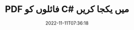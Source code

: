 ---
############################# Static ############################
layout: "auto-gen-merger"
date: 2022-11-11T07:36:18
draft: false
otherformats: ppsx ppt pptx rtf tex vdx vsdm vsdx vssm vssx vstm vstx vsx vtx xlam xls

############################# Head ############################
head_title: "PDF فائلوں کو C# میں یکجا کریں۔ PDF انضمام"
head_description: "C# .NET دستاویزات کے انضمام API کا استعمال کرتے ہوئے متعدد PDF فائلوں کو ایک فائل میں یکجا کریں۔ مختلف دستاویزات سے کسی ایک دستاویز تک مخصوص صفحات یا صفحہ کی حدود کو یکجا کریں۔"

############################# Header ############################
title: "PDF فائلوں کو C# میں یکجا کریں"
description: "PDF کو .NET کوڈ کی چند سطروں کے ساتھ جوڑیں۔"
bg_image: "https://cms.admin.containerize.com/templates/aspose/App_Themes/V3/images/bg/header1.png"
bg_overlay: false
button:
    enable: true
    icon: "fas fa-arrow-down"
    label: "مفت ٹرائل ڈاؤن لوڈ کریں۔"
    link: "https://downloads.groupdocs.com/merger/net"

############################# SubMenu ############################
submenu:
    enable: true

    left:
        img_alt: "GroupDocs.Merger for .NET"
        image: "https://cms.admin.containerize.com/templates/groupdocs/images/product-logos/90x90-noborder/groupdocs-merger-net.png"
        product: "GroupDocs.Merger"
        platform: ".NET"

    middle:
        button:

            # button loop
            - link: "https://apireference.groupdocs.com/merger/net"
              text: "API حوالہ"

            # button loop
            - link: "https://github.com/groupdocs-merger"
              text: "کوڈ کی مثالیں۔"

            # button loop
            - link: "https://products.groupdocs.app/merger/family"
              text: "لائیو ڈیمو"

            # button loop
            - link: "https://purchase.groupdocs.com/pricing/merger/net"
              text: "قیمتوں کا تعین"

    right:
        link_download: "https://downloads.groupdocs.com/merger"
        link_learn: "https://docs.groupdocs.com/merger/net"
        link_buy: "https://purchase.groupdocs.com"

############################# About ############################
about:
    enable: true
    title: "GroupDocs.Merger for .NET API کے بارے میں"
    content: |
        [GroupDocs.Merger for .NET](/ur/merger/net/) ایک سے زیادہ پی ڈی ایف، مائیکروسافٹ آفس (ورڈ، ایکسل، پاورپوائنٹ، ون نوٹ)، اوپن دستاویز، ایچ ٹی ایم ایل، تصاویر اور .NET ایپلی کیشنز کے اندر ایک فائل میں بہت سی دیگر دستاویزات۔ GroupDocs.Merger آپ کی کافی محنت بچائے گا، کیونکہ آپ کو PDF دستاویزات کو یکجا کرنے کی اجازت ہے - کسی تیسرے فریق کے سافٹ ویئر، ڈیسک ٹاپ ایپلیکیشنز یا پلگ انز کو انسٹال کرنے کی ضرورت نہیں ہے۔ اب اپنا وقت ضائع کرنا اور فائلوں کو دستی طور پر اکٹھا کرنا غیر ضروری ہے! GroupDocs کا مشن بہترین معیار فراہم کرنا اور دستاویز پر کارروائی کرنے والے ورک فلو کو آسان بنانا ہے۔
        
        GroupDocs.Merger API کارپوریٹ حل کے لیے ایک صحیح انتخاب ہے جس کے لیے فائل کو یکجا کرنے والی خصوصیات کی ضرورت ہے۔ یہ APIs تمام بڑے آپریٹنگ سسٹمز اور پلیٹ فارمز بشمول .NET Framework, .NET Standard, .NET Core, Mono پر اچھی طرح سے تعاون یافتہ ہیں۔

############################# Steps ############################
steps:
    enable: true
    title_left: "متعدد PDF فائلوں کو یکجا کرنے کا طریقہ"
    content_left: |
        [GroupDocs.Merger for .NET](/ur/merger/net/) .NET ڈویلپرز کے لیے اپنی ایپلی کیشنز میں دو یا زیادہ PDF فائلوں کو اکٹھا کرنا آسان بناتا ہے۔ چند آسان اقدامات.
        
        * **انضمام** کی نئی مثال بنائیں اور ماخذ دستاویز کا راستہ بطور کنسٹرکٹر پیرامیٹر پاس کریں۔
        * **انضمام** کلاس کے **جوائن** کو کال کریں اور دوسرا ماخذ دستاویز کا راستہ پاس کریں۔
        * ضم شدہ دستاویز کو محفوظ کرنے کے لیے **مرجر** کلاس کے **محفوظ** کو کال کریں۔

    title_right: "سسٹم کے تقاضے"
    content_right: |
        GroupDocs.Merger for .NET APIs تمام بڑے پلیٹ فارمز اور آپریٹنگ سسٹمز پر تعاون یافتہ ہیں۔ ذیل کے کوڈ پر عمل کرنے سے پہلے، براہ کرم یقینی بنائیں کہ آپ کے سسٹم پر درج ذیل شرائط انسٹال ہیں۔

        * آپریٹنگ سسٹمز: مائیکروسافٹ ونڈوز، لینکس، میک او ایس
        * ترقیاتی ماحول: Visual Studio, Xamarin, MonoDevelop
        * فریم ورکس: .NET Framework, .NET Standard, .NET Core, Mono
        * GroupDocs.Merger for .NET کا تازہ ترین ورژن [NuGet](https://www.nuget.org/packages/groupdocs.merger) سے ڈاؤن لوڈ کریں۔
         
    code: |
     {{% merger/additional-styles %}}
     {{< merger/code-merger title="C# مثال کے کوڈ کا استعمال کرتے ہوئے PDF فائلوں کو کیسے جوڑیں۔">}}

        ```csharp    
        // GroupDocs.Merger API کا استعمال کرتے ہوئے PDF فائلوں کو یکجا کریں۔
        // ان پٹ PDF دستاویز کے ساتھ فوری انضمام
        using (Merger merger = new Merger("input1.pdf"))
          {
            // انضمام کلاس مثال کے جوائن طریقہ کو کال کریں اور دوسرا ذریعہ دستاویز کا راستہ پاس کریں۔
            merger.Join("input2.pdf");
    
            // انضمام شدہ دستاویز کو بچانے کے لیے انضمام کلاس مثال کے محفوظ طریقہ کو کال کریں۔
            merger.Save("merged-file.pdf");
          }
        ```
     {{< /merger/code-merger >}}

############################# Demos ############################
demos:
    enable: true
    title: "لائیو ڈیمو - دستاویزات کو یکجا کرنے کے لیے آن لائن ایپ"
    content: |
       [GroupDocs.Merger Live Demos](https://products.groupdocs.app/merger/family) ویب سائٹ پر جا کر ابھی ایک سے زیادہ PDF فائلوں کو یکجا کریں۔
       لائیو ڈیمو کے درج ذیل فوائد ہیں۔
        
############################# About Formats ############################
about_formats:
    enable: true

############################# More Formats ############################
more_formats:
    enable: true
    title: "دیگر دستاویزی فارمیٹس کو ضم کرنا"
    content: |
        فائل فارمیٹس اور امیجز کے لیے .NET دستاویزات کا انضمام API۔ جیسا کہ ذیل میں بیان کیا گیا ہے کچھ مشہور دستاویزی فارمیٹس کو یکجا کریں۔

############################# Back to top ###############################
back_to_top:
    enable: true
---